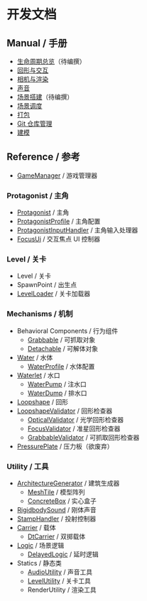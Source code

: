 # 开发文档

## Manual / 手册

- [生命周期总览](manual/life-cycle-overview.md)（待编撰）
- [回形与交互](manual/loopshape-and-interaction.md)
- [相机与渲染](manual/camera-and-rendering.md)
- [声音](manual/audio.md)
- [场景搭建](manual/architecture.md)（待编撰）
- [场景调度](manual/scene-management.md)
- [打包](manual/building.md)
- [Git 仓库管理](manual/git-repository-management.md)
- [建模](manual/modelling.md)

## Reference / 参考

- [GameManager](reference/GameManager.md) / 游戏管理器

### Protagonist / 主角

- [Protagonist](reference/Protagonist.md) / 主角
- [ProtagonistProfile](reference/ProtagonistProfile.md) / 主角配置
- [ProtagonistInputHandler](reference/ProtagonistInputHandler.md) / 主角输入处理器
- [FocusUi](reference/FocusUi.md) / 交互焦点 UI 控制器

### Level / 关卡

- Level / 关卡
- SpawnPoint / 出生点
- [LevelLoader](reference/LevelLoader.md) / 关卡加载器

### Mechanisms / 机制

- Behavioral Components / 行为组件
	- [Grabbable](reference/Grabbable.md) / 可抓取对象
	- [Detachable](reference/Detachable.md) / 可解体对象
- [Water](reference/Water.md) / 水体
	- [WaterProfile](reference/WaterProfile.md) / 水体配置
- [Waterlet](reference/Waterlet.md) / 水口
	- [WaterPump](reference/WaterPump.md) / 注水口
	- [WaterDump](reference/WaterDump.md) / 排水口
- [Loopshape](reference/Loopshape.md) / 回形
- [LoopshapeValidator](reference/LoopshapeValidator.md) / 回形检查器
	- [OpticalValidator](reference/OpticalValidator.md) / 光学回形检查器
	- [FocusValidator](reference/FocusValidator.md) / 准星回形检查器
	- [GrabbableValidator](reference/GrabbableValidator.md) / 可抓取回形检查器
- [PressurePlate](reference/PressurePlate.md) / 压力板（欲废弃）

### Utility / 工具

- [ArchitectureGenerator](reference/ArchitectureGenerator.md) / 建筑生成器
	- [MeshTile](reference/MeshTile.md) / 模型阵列
	- [ConcreteBox](reference/ConcreteBox.md) / 实心盒子
- [RigidbodySound](reference/RigidbodySound.md) / 刚体声音
- [StampHandler](reference/StampHandler.md) / 投射控制器
- [Carrier](reference/Carrier.md) / 载体
	- [DtCarrier](reference/DtCarrier.md) / 双掷载体
- [Logic](reference/Logic.md) / 场景逻辑
	- [DelayedLogic](reference/DelayedLogic.md) / 延时逻辑
- Statics / 静态类
	- [AudioUtility](reference/AudioUtility.md) / 声音工具
	- [LevelUtility](reference/LevelUtility.md) / 关卡工具
	- RenderUtility / 渲染工具